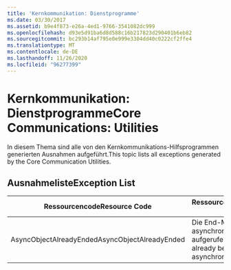 ```yaml
---
title: 'Kernkommunikation: Dienstprogramme'
ms.date: 03/30/2017
ms.assetid: b9e4f873-e26a-4ed1-9766-3541082dc999
ms.openlocfilehash: d93e5d91ba6d8d588c16b217823d290401b6eb82
ms.sourcegitcommit: bc293b14af795e0e999e3304dd40c0222cf2ffe4
ms.translationtype: MT
ms.contentlocale: de-DE
ms.lasthandoff: 11/26/2020
ms.locfileid: "96277399"
---
```

# <a name="core-communications-utilities"></a><span data-ttu-id="bf274-102">Kernkommunikation: Dienstprogramme</span><span class="sxs-lookup"><span data-stu-id="bf274-102">Core Communications: Utilities</span></span>

<span data-ttu-id="bf274-103">In diesem Thema sind alle von den Kernkommunikations-Hilfsprogrammen generierten Ausnahmen aufgeführt.</span><span class="sxs-lookup"><span data-stu-id="bf274-103">This topic lists all exceptions generated by the Core Communication Utilities.</span></span>  
  
## <a name="exception-list"></a><span data-ttu-id="bf274-104">Ausnahmeliste</span><span class="sxs-lookup"><span data-stu-id="bf274-104">Exception List</span></span>  
  
|<span data-ttu-id="bf274-105">Ressourcencode</span><span class="sxs-lookup"><span data-stu-id="bf274-105">Resource Code</span></span>|<span data-ttu-id="bf274-106">Ressourcenzeichenfolge</span><span class="sxs-lookup"><span data-stu-id="bf274-106">Resource String</span></span>|  
|-------------------|---------------------|  
|<span data-ttu-id="bf274-107">AsyncObjectAlreadyEnded</span><span class="sxs-lookup"><span data-stu-id="bf274-107">AsyncObjectAlreadyEnded</span></span>|<span data-ttu-id="bf274-108">Die End-Methode wurde für dieses asynchrone Ergebnisobjekt bereits aufgerufen.</span><span class="sxs-lookup"><span data-stu-id="bf274-108">The End method has already been called on this asynchronous result object.</span></span>|
